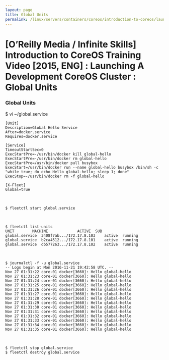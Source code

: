 ```yaml
---
layout: page
title: Global Units
permalink: /linux/servers/containers/coreos/introduction-to-coreos/launching-a-development-coreos-cluster/Global_Units/
---
```



# [O’Reilly Media / Infinite Skills] Introduction to CoreOS Training Video [2015, ENG] : Launching A Development CoreOS Cluster : Global Units



### Global Units


$ vi ~/global.service


    [Unit]
    Description=Global Hello Service
    After=docker.service
    Requires=docker.service

    [Service]
    TimeoutStartSec=0
    ExecStartPre=-/usr/bin/docker kill global-hello
    ExecStartPre=-/usr/bin/docker rm global-hello
    ExecStartPre=/usr/bin/docker pull busybox
    ExecStart=/usr/bin/docker run --name global-hello busybox /bin/sh -c "while true; do echo Hello global-hello; sleep 1; done"
    ExecStop=-/usr/bin/docker rm -f global-hello

    [X-Fleet]
    Global=true

<br/>


    $ fleetctl start global.service

<br/>

    $ fleetctl list-units    
    UNIT		MACHINE				ACTIVE	SUB
    global.service	3408f7ab.../172.17.8.103	active	running
    global.service	b2ca4512.../172.17.8.101	active	running
    global.service	db577263.../172.17.8.102	active	running

<br/>

    $ journalctl -f -u global.service
    -- Logs begin at Mon 2016-11-21 19:42:58 UTC. --
    Nov 27 01:31:22 core-01 docker[3660]: Hello global-hello
    Nov 27 01:31:23 core-01 docker[3660]: Hello global-hello
    Nov 27 01:31:24 core-01 docker[3660]: Hello global-hello
    Nov 27 01:31:25 core-01 docker[3660]: Hello global-hello
    Nov 27 01:31:26 core-01 docker[3660]: Hello global-hello
    Nov 27 01:31:27 core-01 docker[3660]: Hello global-hello
    Nov 27 01:31:28 core-01 docker[3660]: Hello global-hello
    Nov 27 01:31:29 core-01 docker[3660]: Hello global-hello
    Nov 27 01:31:30 core-01 docker[3660]: Hello global-hello
    Nov 27 01:31:31 core-01 docker[3660]: Hello global-hello
    Nov 27 01:31:32 core-01 docker[3660]: Hello global-hello
    Nov 27 01:31:33 core-01 docker[3660]: Hello global-hello
    Nov 27 01:31:34 core-01 docker[3660]: Hello global-hello
    Nov 27 01:31:35 core-01 docker[3660]: Hello global-hello


<br/>

    $ fleetctl stop global.service
    $ fleetctl destroy global.service

